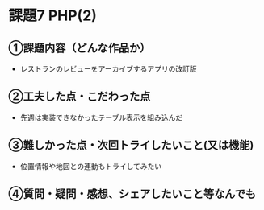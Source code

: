# 課題7 PHP(2)

## ①課題内容（どんな作品か）
- レストランのレビューをアーカイブするアプリの改訂版

## ②工夫した点・こだわった点
- 先週は実装できなかったテーブル表示を組み込んだ

## ③難しかった点・次回トライしたいこと(又は機能)
- 位置情報や地図との連動もトライしてみたい

## ④質問・疑問・感想、シェアしたいこと等なんでも